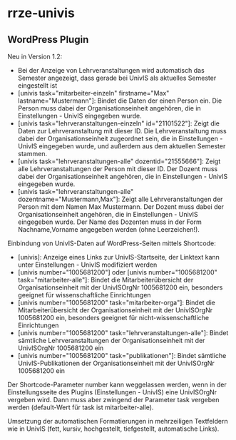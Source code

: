 rrze-univis
============

WordPress Plugin
----------------

Neu in Version 1.2:

- Bei der Anzeige von Lehrveranstaltungen wird automatisch das Semester angezeigt, dass gerade bei UnivIS als aktuelles Semester eingestellt ist    
- [univis task="mitarbeiter-einzeln" firstname="Max" lastname="Mustermann"]: Bindet die Daten der einen Person ein. Die Person muss dabei der Organisationseinheit angehören, die in Einstellungen - UnivIS eingegeben wurde.    
- [univis task="lehrveranstaltungen-einzeln" id="21101522"]: Zeigt die Daten zur Lehrveranstaltung mit dieser ID. Die Lehrveranstaltung muss dabei der Organisationseinheit zugeordnet sein, die in Einstellungen - UnivIS eingegeben wurde, und außerdem aus dem aktuellen Semester stammen.    
- [univis task="lehrveranstaltungen-alle" dozentid="21555666"]: Zeigt alle Lehrveranstaltungen der Person mit dieser ID. Der Dozent muss dabei der Organisationseinheit angehören, die in Einstellungen - UnivIS eingegeben wurde.    
- [univis task="lehrveranstaltungen-alle" dozentname="Mustermann,Max"]: Zeigt alle Lehrveranstaltungen der Person mit dem Namen Max Mustermann. Der Dozent muss dabei der Organisationseinheit angehören, die in Einstellungen - UnivIS eingegeben wurde. Der Name des Dozenten muss in der Form Nachname,Vorname angegeben werden (ohne Leerzeichen!).    

Einbindung von UnivIS-Daten auf WordPress-Seiten mittels Shortcode:

- [univis]: Anzeige eines Links zur UnivIS-Startseite, der Linktext kann unter Einstellungen - UnivIS modifiziert werden    
- [univis number="1005681200"] oder [univis number="1005681200" task="mitarbeiter-alle"]: Bindet die Mitarbeiterübersicht der Organisationseinheit mit der UnivISOrgNr 1005681200 ein, besonders geeignet für wissenschaftliche Einrichtungen    
- [univis number="1005681200" task="mitarbeiter-orga"]: Bindet die Mitarbeiterübersicht der Organisationseinheit mit der UnivISOrgNr 1005681200 ein, besonders geeignet für nicht-wissenschaftliche Einrichtungen    
- [univis number="1005681200" task="lehrveranstaltungen-alle"]: Bindet sämtliche Lehrveranstaltungen der Organisationseinheit mit der UnivISOrgNr 1005681200 ein    
- [univis number="1005681200" task="publikationen"]: Bindet sämtliche UnivIS-Publikationen der Organisationseinheit mit der UnivISOrgNr 1005681200 ein    

Der Shortcode-Parameter number kann weggelassen werden, wenn in der Einstellungsseite des Plugins (Einstellungen - UnivIS) eine UnivISOrgNr vergeben wird. Dann muss aber zwingend der Parameter task vergeben werden (default-Wert für task ist mitarbeiter-alle).


Umsetzung der automatischen Formatierungen in mehrzeiligen Textfeldern wie in UnivIS (fett, kursiv, hochgestellt, tiefgestellt, automatische Links).
